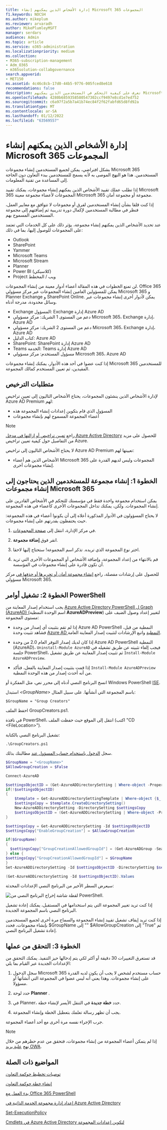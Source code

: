 ```yaml
---
title: إدارة الأشخاص الذين يمكنهم إنشاء Microsoft 365 المجموعات
f1.keywords: NOCSH
ms.author: mikeplum
ms.reviewer: arvaradh
author: MikePlumleyMSFT
manager: serdars
audience: Admin
ms.topic: article
ms.service: o365-administration
ms.localizationpriority: medium
ms.collection:
- M365-subscription-management
- Adm_O365
- m365solution-collabgovernance
search.appverid:
- MET150
ms.assetid: 4c46c8cb-17d0-44b5-9776-005fced8e618
recommendations: false
description: تعرف على كيفية التحكم في المستخدمين الذين يمكنهم Microsoft 365 المجموعات.
ms.openlocfilehash: 4280b6859358580547302ccf9497e8cd1e7ed752
ms.sourcegitcommit: c6a97f2a5b7a41b74ec84f2f62fabfd65d8fd92a
ms.translationtype: MT
ms.contentlocale: ar-SA
ms.lasthandoff: 01/12/2022
ms.locfileid: "63569557"
---
```

# <a name="manage-who-can-create-microsoft-365-groups"></a>إدارة الأشخاص الذين يمكنهم إنشاء Microsoft 365 المجموعات

بشكل افتراضي، يمكن لجميع المستخدمين إنشاء مجموعات Microsoft 365 المستخدمين. هذا هو النهج الموصى به لأنه يسمح للمستخدمين ببدء التعاون دون الحاجة إلى المساعدة من تقنية المعلومات.

إذا تطلب عملك تقييد الأشخاص الذين يمكنهم إنشاء مجموعات، يمكنك تقييد Microsoft 365 المجموعات لأعضاء مجموعة معينة Microsoft 365 مجموعة أو مجموعة أمان.

إذا كنت قلقا بشأن إنشاء المستخدمين لفرق أو مجموعات لا تتوافق مع معايير العمل، فنظر في مطالبة المستخدمين لإكمال دورة تدريبية ثم إضافتهم إلى مجموعة المستخدمين المسموح بهم.

عند تحديد الأشخاص الذين يمكنهم إنشاء مجموعة، يؤثر ذلك على كل الخدمات التي تعتمد على المجموعات للوصول إليها، بما في ذلك:

- Outlook
- SharePoint
- Yammer
- Microsoft Teams
- Microsoft Stream
- Planner
- Power BI (كلاسيكي)
- Project ويب / المخطط

لن تمنع الخطوات في هذه المقالة أعضاء أدوار معينة من إنشاء المجموعات. Office 365 يمكن للمسؤولين العامين إنشاء المجموعات عبر مركز مسؤولي Microsoft 365 و Planner Exchange و SharePoint Online. يمكن لأدوار أخرى إنشاء مجموعات عبر وسائل محدودة، مدرجة أدناه.

- Exchange المسؤول: Exchange إدارة Azure AD
- دعم من المستوى 1 الشريك: مركز مسؤولي Microsoft 365، Exchange إدارة، Azure AD
- دعم من المستوى 2 الشريك: مركز مسؤولي Microsoft 365، Exchange إدارة، Azure AD
- كتاب الدليل: Azure AD
- SharePoint: SharePoint إدارة Azure AD
- Teams الخدمة: Teams إدارة Azure AD
- مسؤول المستخدم: مركز مسؤولي Microsoft 365، Azure AD

إذا كنت عضوا في أحد هذه الأدوار، يمكنك إنشاء مجموعات Microsoft 365 للمستخدمين المقيدين، ثم تعيين المستخدم كمالك المجموعة.

## <a name="licensing-requirements"></a>متطلبات الترخيص

لإدارة الأشخاص الذين ينشئون المجموعات، يحتاج الأشخاص التاليون إلى تعيين تراخيص Azure AD Premium لهم:

- المسؤول الذي قام بتكوين إعدادات إنشاء المجموعة هذه
- أعضاء المجموعة المسموح لهم بإنشاء مجموعات

> [!NOTE]
> راجع [تعيين تراخيص أو إزالتها في مدخل Azure Active Directory](/azure/active-directory/fundamentals/license-users-groups) للحصول على مزيد من التفاصيل حول كيفية تعيين تراخيص Azure.

لا يحتاج الأشخاص التاليون إلى تراخيص Azure AD Premium تعيينها لهم:

- الأشخاص الذين هم أعضاء Microsoft 365 المجموعات وليس لديهم القدرة على إنشاء مجموعات أخرى.

## <a name="step-1-create-a-group-for-users-who-need-to-create-microsoft-365-groups"></a>الخطوة 1: إنشاء مجموعة للمستخدمين الذين يحتاجون إلى إنشاء مجموعات Microsoft 365

يمكن استخدام مجموعة واحدة فقط في مؤسستك للتحكم في الأشخاص القادرين على إنشاء المجموعات. ولكن، يمكنك تداخل المجموعات الأخرى كأعضاء في هذه المجموعة.

لا يحتاج المسؤولون في الأدوار المذكورة أعلاه إلى أن يكونوا أعضاء في هذه المجموعة: حيث يحتفظون بقدرتهم على إنشاء مجموعات.

1. في مركز الإدارة، انتقل إلى [صفحة المجموعات](https://admin.microsoft.com/adminportal/home#/groups).

2. انقر فوق **إضافة مجموعة**.

3. اختر نوع المجموعة الذي تريده. تذكر اسم المجموعة! ستحتاج إليها لاحقا.

4. قم بالانتهاء من إعداد المجموعة، وإضافة الأشخاص أو المجموعات الأخرى التي تريد أن تكون قادرة على إنشاء مجموعات في المؤسسة.

للحصول على إرشادات مفصلة، راجع [إنشاء مجموعة أمان أو تحريرها أو حذفها في](../admin/email/create-edit-or-delete-a-security-group.md) مركز مسؤولي Microsoft 365.

## <a name="step-2-run-powershell-commands"></a>الخطوة 2: تشغيل أوامر PowerShell

يجب استخدام إصدار المعاينة من [Azure Active Directory PowerShell ل Graph (AzureAD) (](/powershell/azure/active-directory/install-adv2)اسم الوحدة النمطية **AzureADPreview**) لتغيير إعداد وصول الضيف على مستوى المجموعة:

- إذا لم تقم بتثبيت أي إصدار من وحدة Azure AD PowerShell النمطية من قبل، فشاهد تثبيت وحدة [Azure AD النمطية](/powershell/azure/active-directory/install-adv2?preserve-view=true&view=azureadps-2.0-preview) واتبع الإرشادات لتثبيت إصدار المعاينة العامة.

- إذا كان لديك إصدار التوفر العام 2.0 من وحدة Azure AD PowerShell النمطية (AzureAD)، `Uninstall-Module AzureAD` فيجب إلغاء تثبيته عن طريق تشغيله في جلسة PowerShell، ثم تثبيت إصدار المعاينة عن طريق تشغيل `Install-Module AzureADPreview`.

- إذا قمت بتثبيت إصدار المعاينة بالفعل، فتأكد `Install-Module AzureADPreview` من أنه أحدث إصدار من هذه الوحدة النمطية.

انسخ البرنامج النصي أدناه إلى محرر نص، مثل المفكرة أو Windows PowerShell [ISE](/powershell/scripting/components/ise/introducing-the-windows-powershell-ise).

استبدل *\<GroupName\>* باسم المجموعة التي أنشأتها. على سبيل المثال:

`$GroupName = "Group Creators"`

احفظ الملف GroupCreators.ps1.

في نافذة PowerShell، انتقل إلى الموقع حيث حفظت الملف (اكتب "CD \<FileLocation\>").

تشغيل البرنامج النصي بالكتابة:

`.\GroupCreators.ps1`

سجل [الدخول باستخدام حساب المسؤول عند](../enterprise/connect-to-microsoft-365-powershell.md#step-2-connect-to-azure-ad-for-your-microsoft-365-subscription) مطالبتك بذلك.

```PowerShell
$GroupName = "<GroupName>"
$AllowGroupCreation = $False

Connect-AzureAD

$settingsObjectID = (Get-AzureADDirectorySetting | Where-object -Property Displayname -Value "Group.Unified" -EQ).id
if(!$settingsObjectID)
{
    $template = Get-AzureADDirectorySettingTemplate | Where-object {$_.displayname -eq "group.unified"}
    $settingsCopy = $template.CreateDirectorySetting()
    New-AzureADDirectorySetting -DirectorySetting $settingsCopy
    $settingsObjectID = (Get-AzureADDirectorySetting | Where-object -Property Displayname -Value "Group.Unified" -EQ).id
}

$settingsCopy = Get-AzureADDirectorySetting -Id $settingsObjectID
$settingsCopy["EnableGroupCreation"] = $AllowGroupCreation

if($GroupName)
{
  $settingsCopy["GroupCreationAllowedGroupId"] = (Get-AzureADGroup -SearchString $GroupName).objectid
} else {
$settingsCopy["GroupCreationAllowedGroupId"] = $GroupName
}
Set-AzureADDirectorySetting -Id $settingsObjectID -DirectorySetting $settingsCopy

(Get-AzureADDirectorySetting -Id $settingsObjectID).Values
```

سيعرض السطر الأخير من البرنامج النصي الإعدادات المحدثة:

![لقطة شاشة إخراج البرنامج النصي من PowerShell.](../media/952cd982-5139-4080-9add-24bafca0830c.png)

إذا كنت تريد تغيير المجموعة التي يتم استخدامها في المستقبل، يمكنك إعادة تشغيل البرنامج النصي باسم المجموعة الجديدة.

إذا كنت تريد إيقاف تشغيل تقييد إنشاء المجموعة والسماح مرة أخرى لجميع المستخدمين بإنشاء مجموعات، فحدد $GroupName إلى "" $AllowGroupCreation إلى "True" ثم إعادة تشغيل البرنامج النصي.

## <a name="step-3-verify-that-it-works"></a>الخطوة 3: التحقق من عملها

قد تستغرق التغييرات 30 دقيقة أو أكثر لكي يتم إدخالها حيز التنفيذ. يمكنك التحقق من الإعدادات الجديدة عبر القيام بما يلي:

1. سجل الدخول Microsoft 365 حساب مستخدم لشخص لا يجب أن يكون لديه القدرة على إنشاء مجموعات. وهذا يعني أنه ليس عضوا في المجموعة التي أنشأتها أو مسؤولا.

2. حدد لوحة **Planner** .

3. في Planner، حدد **خطة جديدة** في التنقل الأيسر لإنشاء خطة.

4. يجب أن تظهر رسالة تعلمك بتعطيل الخطة وإنشاء المجموعة.

جرب الإجراء نفسه مرة أخرى مع أحد أعضاء المجموعة.

> [!NOTE]
> إذا لم يتمكن أعضاء المجموعة من إنشاء مجموعات، فتحقق من عدم حظرهم من خلال نهج [علبة بريد OWA](/powershell/module/exchange/set-owamailboxpolicy).

## <a name="related-topics"></a>المواضيع ذات الصلة

[توصيات تخطيط حوكمة التعاون](collaboration-governance-overview.md#collaboration-governance-planning-recommendations)

[إنشاء خطة حوكمة التعاون](collaboration-governance-first.md)

[بدء العمل مع Office 365 PowerShell](../enterprise/getting-started-with-microsoft-365-powershell.md)

[إعداد إدارة مجموعة الخدمة الذاتية في Azure Active Directory](/azure/active-directory/users-groups-roles/groups-self-service-management)

[Set-ExecutionPolicy](/powershell/module/microsoft.powershell.security/set-executionpolicy)

[Cmdlets في Azure Active Directory لتكوين إعدادات المجموعة](/azure/active-directory/users-groups-roles/groups-settings-cmdlets)
